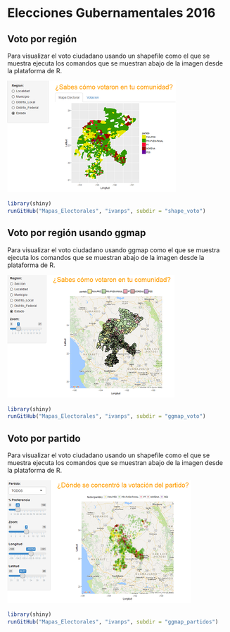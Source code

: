 # Elecciones Gubernamentales 2016

## Voto por región

Para visualizar el voto ciudadano usando un shapefile como el que se muestra ejecuta los comandos que se muestran abajo de la imagen desde la plataforma de R.

![Shapefile Zacatecas.](shapeZac.png)
```R
library(shiny)
runGitHub("Mapas_Electorales", "ivanps", subdir = "shape_voto")
```

## Voto por región usando ggmap

Para visualizar el voto ciudadano usando ggmap como el que se muestra ejecuta los comandos que se muestran abajo de la imagen desde la plataforma de R.

![ggmap Zacatecas.](ggmapZac.png)
```R
library(shiny)
runGitHub("Mapas_Electorales", "ivanps", subdir = "ggmap_voto")
```

## Voto por partido

Para visualizar el voto ciudadano usando un shapefile como el que se muestra ejecuta los comandos que se muestran abajo de la imagen desde la plataforma de R.

![ggmap Partidos.](ggmapPartidos.png)
```R
library(shiny)
runGitHub("Mapas_Electorales", "ivanps", subdir = "ggmap_partidos")
```
